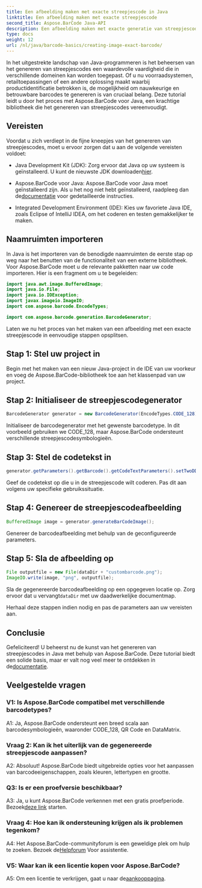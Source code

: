 ```yaml
---
title: Een afbeelding maken met exacte streepjescode in Java
linktitle: Een afbeelding maken met exacte streepjescode
second_title: Aspose.BarCode Java-API
description: Een afbeelding maken met exacte generatie van streepjescodes in Java met Aspose.BarCode. Maak eenvoudig aangepaste streepjescodes. Documentatie verkennen, downloaden en ondersteuning krijgen.
type: docs
weight: 12
url: /nl/java/barcode-basics/creating-image-exact-barcode/
---
```

In het uitgestrekte landschap van Java-programmeren is het beheersen van het genereren van streepjescodes een waardevolle vaardigheid die in verschillende domeinen kan worden toegepast. Of u nu voorraadsystemen, retailtoepassingen of een andere oplossing maakt waarbij productidentificatie betrokken is, de mogelijkheid om nauwkeurige en betrouwbare barcodes te genereren is van cruciaal belang. Deze tutorial leidt u door het proces met Aspose.BarCode voor Java, een krachtige bibliotheek die het genereren van streepjescodes vereenvoudigt.

## Vereisten

Voordat u zich verdiept in de fijne kneepjes van het genereren van streepjescodes, moet u ervoor zorgen dat u aan de volgende vereisten voldoet:

-  Java Development Kit (JDK): Zorg ervoor dat Java op uw systeem is geïnstalleerd. U kunt de nieuwste JDK downloaden[hier](https://www.oracle.com/java/technologies/javase-downloads.html).

-  Aspose.BarCode voor Java: Aspose.BarCode voor Java moet geïnstalleerd zijn. Als u het nog niet hebt geïnstalleerd, raadpleeg dan de[documentatie](https://reference.aspose.com/barcode/java/) voor gedetailleerde instructies.

- Integrated Development Environment (IDE): Kies uw favoriete Java IDE, zoals Eclipse of IntelliJ IDEA, om het coderen en testen gemakkelijker te maken.

## Naamruimten importeren

In Java is het importeren van de benodigde naamruimten de eerste stap op weg naar het benutten van de functionaliteit van een externe bibliotheek. Voor Aspose.BarCode moet u de relevante pakketten naar uw code importeren. Hier is een fragment om u te begeleiden:

```java
import java.awt.image.BufferedImage;
import java.io.File;
import java.io.IOException;
import javax.imageio.ImageIO;
import com.aspose.barcode.EncodeTypes;

import com.aspose.barcode.generation.BarcodeGenerator;
```

Laten we nu het proces van het maken van een afbeelding met een exacte streepjescode in eenvoudige stappen opsplitsen.

## Stap 1: Stel uw project in

Begin met het maken van een nieuw Java-project in de IDE van uw voorkeur en voeg de Aspose.BarCode-bibliotheek toe aan het klassenpad van uw project.

## Stap 2: Initialiseer de streepjescodegenerator

```java
BarcodeGenerator generator = new BarcodeGenerator(EncodeTypes.CODE_128);
```

Initialiseer de barcodegenerator met het gewenste barcodetype. In dit voorbeeld gebruiken we CODE_128, maar Aspose.BarCode ondersteunt verschillende streepjescodesymbologieën.

## Stap 3: Stel de codetekst in

```java
generator.getParameters().getBarcode().getCodeTextParameters().setTwoDDisplayText("123456");
```

Geef de codetekst op die u in de streepjescode wilt coderen. Pas dit aan volgens uw specifieke gebruikssituatie.

## Stap 4: Genereer de streepjescodeafbeelding

```java
BufferedImage image = generator.generateBarCodeImage();
```

Genereer de barcodeafbeelding met behulp van de geconfigureerde parameters.

## Stap 5: Sla de afbeelding op

```java
File outputfile = new File(dataDir + "custombarcode.png");
ImageIO.write(image, "png", outputfile);
```

 Sla de gegenereerde barcodeafbeelding op een opgegeven locatie op. Zorg ervoor dat u vervangt`dataDir` met uw daadwerkelijke documentmap.

Herhaal deze stappen indien nodig en pas de parameters aan uw vereisten aan.

## Conclusie

 Gefeliciteerd! U beheerst nu de kunst van het genereren van streepjescodes in Java met behulp van Aspose.BarCode. Deze tutorial biedt een solide basis, maar er valt nog veel meer te ontdekken in de[documentatie](https://reference.aspose.com/barcode/java/).

## Veelgestelde vragen

### V1: Is Aspose.BarCode compatibel met verschillende barcodetypes?

A1: Ja, Aspose.BarCode ondersteunt een breed scala aan barcodesymbologieën, waaronder CODE_128, QR Code en DataMatrix.

### Vraag 2: Kan ik het uiterlijk van de gegenereerde streepjescode aanpassen?

A2: Absoluut! Aspose.BarCode biedt uitgebreide opties voor het aanpassen van barcodeeigenschappen, zoals kleuren, lettertypen en grootte.

### Q3: Is er een proefversie beschikbaar?

 A3: Ja, u kunt Aspose.BarCode verkennen met een gratis proefperiode. Bezoek[deze link](https://releases.aspose.com/) starten.

### Vraag 4: Hoe kan ik ondersteuning krijgen als ik problemen tegenkom?

 A4: Het Aspose.BarCode-communityforum is een geweldige plek om hulp te zoeken. Bezoek de[Helpforum](https://forum.aspose.com/c/barcode/13) Voor assistentie.

### V5: Waar kan ik een licentie kopen voor Aspose.BarCode?

 A5: Om een licentie te verkrijgen, gaat u naar de[aankooppagina](https://purchase.aspose.com/buy).